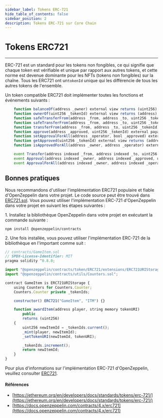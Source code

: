 ```yaml
---
sidebar_label: Tokens ERC-721
hide_table_of_contents: false
sidebar_position: 2
description: Tokens ERC-721 sur Core Chain
---
```


# Tokens ERC721

---

ERC-721 est un standard pour les tokens non fongibles, ce qui signifie que chaque token est vérifiable et unique par rapport aux autres tokens, et cette norme est devenue dominante pour les NFTs (tokens non fongibles) sur la chaîne. Tous les ERC721 ont un`tokenId` unique qui les différencie de tous les autres tokens de l'ensemble.

Un token compatible ERC721 doit implémenter toutes les fonctions et événements suivants :

```javascript
    function balanceOf(address _owner) external view returns (uint256);
    function ownerOf(uint256 _tokenId) external view returns (address);
    function safeTransferFrom(address _from, address _to, uint256 _tokenId, bytes data) external payable;
    function safeTransferFrom(address _from, address _to, uint256 _tokenId) external payable;
    function transferFrom(address _from, address _to, uint256 _tokenId) external payable;
    function approve(address _approved, uint256 _tokenId) external payable;
    function setApprovalForAll(address _operator, bool _approved) external;
    function getApproved(uint256 _tokenId) external view returns (address);
    function isApprovedForAll(address _owner, address _operator) external view returns (bool);
```

```javascript
    event Transfer(address indexed _from, address indexed _to, uint256 indexed _tokenId);
    event Approval(address indexed _owner, address indexed _approved, uint256 indexed _tokenId);
    event ApprovalForAll(address indexed _owner, address indexed _operator, bool _approved);
```

## Bonnes pratiques

Nous recommandons d'utiliser l'implémentation ERC721 populaire et fiable d'OpenZeppelin dans votre projet. Le code source peut être trouvé dans [ERC721.sol](https://github.com/OpenZeppelin/openzeppelin-contracts/blob/master/contracts/token/ERC721/ERC721.sol). Vous pouvez utiliser l'implémentation ERC-721 d'OpenZeppelin dans votre projet en suivant les étapes suivantes :

1\. Installez la bibliothèque OpenZeppelin dans votre projet en exécutant la commande suivante :

`npm install @openzeppelin/contracts`

2\. Une fois installée, vous pouvez utiliser l'implémentation ERC-721 de la bibliothèque en l'important comme suit :

```javascript
// contracts/GameItem.sol
// SPDX-License-Identifier: MIT
pragma solidity ^0.8.0;

import "@openzeppelin/contracts/token/ERC721/extensions/ERC721URIStorage.sol";
import "@openzeppelin/contracts/utils/Counters.sol";

contract GameItem is ERC721URIStorage {
    using Counters for Counters.Counter;
    Counters.Counter private _tokenIds;

    constructor() ERC721("GameItem", "ITM") {}

    function awardItem(address player, string memory tokenURI)
        public
        returns (uint256)
    {
        uint256 newItemId = _tokenIds.current();
        _mint(player, newItemId);
        _setTokenURI(newItemId, tokenURI);

        _tokenIds.increment();
        return newItemId;
    }
}
```

Pour plus d'informations sur l'implémentation ERC-721 d'OpenZeppelin, veuillez consulter [ERC721](https://docs.openzeppelin.com/contracts/4.x/erc721).

#### Références

- [https://ethereum.org/en/developers/docs/standards/tokens/erc-721/](https://ethereum.org/en/developers/docs/standards/tokens/erc-721/)
- [https://docs.openzeppelin.com/contracts/4.x/erc721](https://docs.openzeppelin.com/contracts/4.x/erc721)
